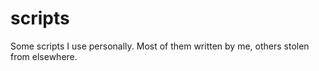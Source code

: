 scripts
=======

Some scripts I use personally. Most of them written by me, others stolen from elsewhere.
